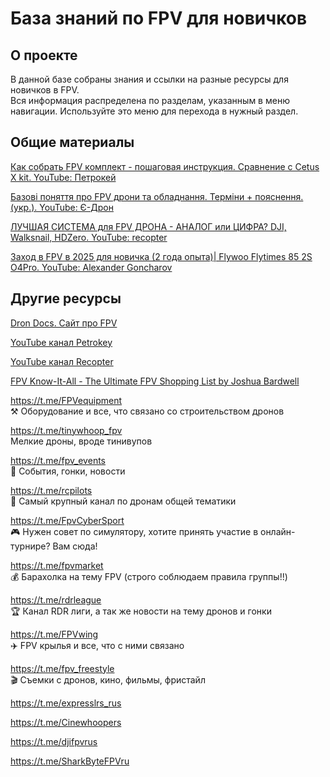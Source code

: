 # База знаний по FPV для новичков

## О проекте
В данной базе собраны знания и ссылки на разные ресурсы для новичков в FPV.  
Вся информация распределена по разделам, указанным в меню навигации. Используйте это меню для перехода в нужный раздел.

## Общие материалы
[Как собрать FPV комплект - пошаговая инструкция. Сравнение с Cetus X kit. YouTube: Петрокей](https://www.youtube.com/watch?v=G06lMb3Cs3A)  

[Базові поняття про FPV дрони та обладнання. Терміни + пояснення. (укр.). YouTube: Є-Дрон](https://www.youtube.com/watch?v=sfohRjv3Fyk)  

[ЛУЧШАЯ СИСТЕМА для FPV ДРОНА - АНАЛОГ или ЦИФРА? DJI, Walksnail, HDZero. YouTube: recopter](https://www.youtube.com/watch?v=1AQI37pF4fw)

[Заход в FPV в 2025 для новичка (2 года опыта)| Flywoo Flytimes 85 2S O4Pro. YouTube: Alexander Goncharov](https://www.youtube.com/watch?v=-tH1bS7eAF4)

## Другие ресурсы
[Dron Docs. Cайт про FPV](https://propwashservice.ru/) 
 
[YouTube канал Petrokey](https://www.youtube.com/@petrokey) 
 
[YouTube канал Recopter](https://www.youtube.com/@recopter)  

[FPV Know-It-All - The Ultimate FPV Shopping List by Joshua Bardwell](https://www.fpvknowitall.com/ultimate-fpv-shopping-list/)

https://t.me/FPVequipment  
⚒ Оборудование и все, что связано со строительством дронов

https://t.me/tinywhoop_fpv  
Мелкие дроны, вроде тинивупов 

https://t.me/fpv_events  
🎂 События, гонки, новости

https://t.me/rcpilots   
🚀 Самый крупный канал по дронам общей тематики

https://t.me/FpvCyberSport  
🎮 Нужен совет по симулятору, хотите принять участие в онлайн-турнире? Вам сюда!

https://t.me/fpvmarket  
💰 Барахолка на тему FPV (строго соблюдаем правила группы!!)

https://t.me/rdrleague  
🏆 Канал RDR лиги, а так же новости на тему дронов и гонки

https://t.me/FPVwing  
✈️ FPV крылья и все, что с ними связано

https://t.me/fpv_freestyle  
🎬 Съемки с дронов, кино, фильмы, фристайл

https://t.me/expresslrs_rus 

https://t.me/Cinewhoopers

https://t.me/djifpvrus

https://t.me/SharkByteFPVru
